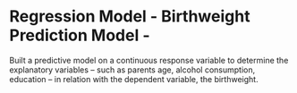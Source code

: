 # Regression Model -  Birthweight Prediction Model - 

Built a predictive model on a continuous response variable to determine the explanatory variables – such as parents age, alcohol consumption, education – in relation with the dependent variable, the birthweight.
